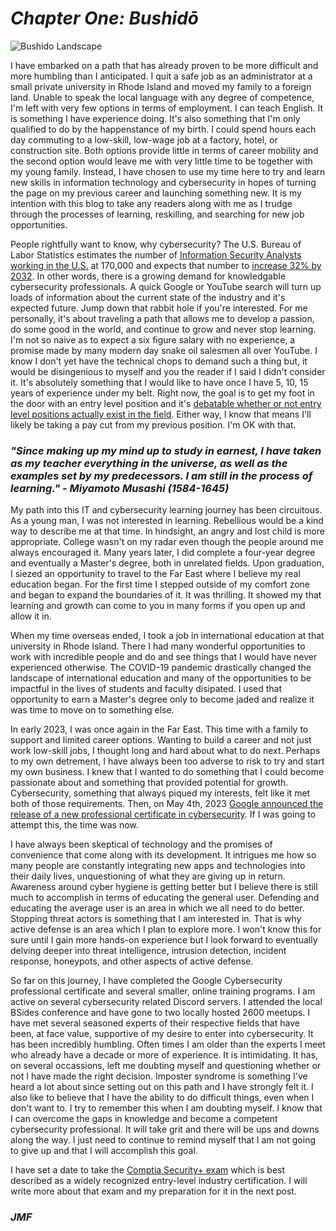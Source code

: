 # *Chapter One: Bushidō*   
![Bushido Landscape](https://github.com/jforrest602/cybersecurity-portfolio/assets/139130645/d4cd80a9-f669-4204-a381-65efbcfd8076)

I have embarked on a path that has already proven to be more difficult and more humbling than I anticipated. I quit a safe job  as an administrator at a small private university in Rhode Island and moved my family to a foreign land. Unable to speak the local language with any degree of competence, I'm left with very few options in terms of employment. I can teach English. It is something I have experience doing. It's also something that I'm only qualified to do by the happenstance of my birth. I could spend hours each day commuting to a low-skill, low-wage job at a factory, hotel, or construction site. Both options provide little in terms of career mobility and the second option would leave me with very little time to be together with my young family. Instead, I have chosen to use my time here to try and learn new skills in information technology and cybersecurity in hopes of turning the page on my previous career and launching something new. It is my intention with this blog to take any readers along with me as I trudge through the processes of learning, reskilling, and searching for new job opportunities.      

People rightfully want to know, why cybersecurity? The U.S. Bureau of Labor Statistics estimates the number of [Information Security Analysts working in the U.S.](https://www.bls.gov/ooh/computer-and-information-technology/information-security-analysts.htm) at 170,000 and expects that number to [increase 32% by 2032](https://blog.dol.gov/2023/09/22/see-yourself-in-cybersecurity). In other words, there is a growing demand for knowledgable cybersecurity professionals. A quick Google or YouTube search will turn up loads of information about the current state of the industry and it's expected future. Jump down that rabbit hole if you're interested. For me personally, it's about traveling a path that allows me to develop a passion, do some good in the world, and continue to grow and never stop learning. I'm not so naive as to expect a six figure salary with no experience, a promise made by many modern day snake oil salesmen all over YouTube. I know I don't yet have the technical chops to demand such a thing but, it would be disingenious to myself and you the reader if I said I didn't consider it. It's absolutely something that I would like to have once I have 5, 10, 15 years of experience under my belt. Right now, the goal is to get my foot in the door with an entry level position and it's [debatable whether or not entry level positions actually exist in the field](https://www.youtube.com/watch?v=Z1L7e12-1TU). Either way, I know that means I'll likely be taking a pay cut from my previous position. I'm OK with that.   

### *"Since making up my mind up to study in earnest, I have taken as my teacher everything in the universe, as well as the examples set by my predecessors. I am still in the process of learning." - Miyamoto Musashi (1584-1645)*  

My path into this IT and cybersecurity learning journey has been circuitous. As a young man, I was not interested in learning. Rebellious would be a kind way to describe me at that time. In hindsight, an angry and lost child is more appropriate. College wasn't on my radar even though the people around me always encouraged it. Many years later, I did complete a four-year degree and eventually a Master's degree, both in unrelated fields. Upon graduation, I siezed an opportunity to travel to the Far East where I believe my real education began. For the first time I stepped outside of my comfort zone and began to expand the boundaries of it. It was thrilling. It showed my that learning and growth can come to you in many forms if you open up and allow it in.  

When my time overseas ended, I took a job in international education at that university in Rhode Island. There I had many wonderful opportunities to work with incredible people and do and see things that I would have never experienced otherwise. The COVID-19 pandemic drastically changed the landscape of international education and many of the opportunities to be impactful in the lives of students and faculty disipated. I used that opportunity to earn a Master's degree only to become jaded and realize it was time to move on to something else.  

In early 2023, I was once again in the Far East. This time with a family to support and limited career options. Wanting to build a career and not just work low-skill jobs, I thought long and hard about what to do next. Perhaps to my own detrement, I have always been too adverse to risk to try and start my own business. I knew that I wanted to do something that I could become passionate about and something that provided potential for growth. Cybersecurity, something that always piqued my interests, felt like it met both of those requirements. Then, on May 4th, 2023 [Google announced the release of a new professional certificate in cybersecurity](https://blog.google/outreach-initiatives/grow-with-google/google-cybersecurity-career-certificate/). If I was going to attempt this, the time was now.

I have always been skeptical of technology and the promises of convenience that come along with its development. It intrigues me how so many people are constantly integrating new apps and technologies into their daily lives, unquestioning of what they are giving up in return. Awareness around cyber hygiene is getting better but I believe there is still much to accomplish in terms of educating the general user. Defending and educating the average user is an area in which we all need to do better. Stopping threat actors is something that I am interested in. That is why active defense is an area which I plan to explore more. I won't know this for sure until I gain more hands-on experience but I look forward to eventually delving deeper into threat intelligence, intrusion detection, incident response, honeypots, and other aspects of active defense. 

So far on this journey, I have completed the Google Cybersecurity professional certificate and several smaller, online training programs. I am active on several cybersecurity related Discord servers. I attended the local BSides conference and have gone to two locally hosted 2600 meetups. I have met several seasoned experts of their respective fields that have been, at face value, supportive of my desire to enter into cybersecurity. It has been incredibly humbling. Often times I am older than the experts I meet who already have a decade or more of experience. It is intimidating. It has, on several occassions, left me doubting myself and questioning whether or not I have made the right decision. Imposter syndrome is something I've heard a lot about since setting out on this path and I have strongly felt it. I also like to believe that I have the ability to do difficult things, even when I don't want to. I try to remember this when I am doubting myself. I know that I can overcome the gaps in knowledge and become a competent cybersecurity professional. It will take grit and there will be ups and downs along the way. I just need to continue to remind myself that I am not going to give up and that I will accomplish this goal.    

I have set a date to take the [Comptia Security+ exam](https://www.comptia.org/certifications/security) which is best described as a widely recognized entry-level industry certification. I will write more about that exam and my preparation for it in the next post.   

  

### *JMF*
